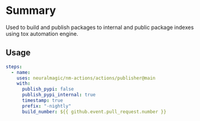 # Summary

Used to build and publish packages to internal and public package indexes using tox automation engine.

## Usage

```yaml
steps:
  - name:
    uses: neuralmagic/nm-actions/actions/publisher@main
    with:
      publish_pypi: false
      publish_pypi_internal: true
      timestamp: true
      prefix: "-nightly"
      build_number: ${{ github.event.pull_request.number }}
```
